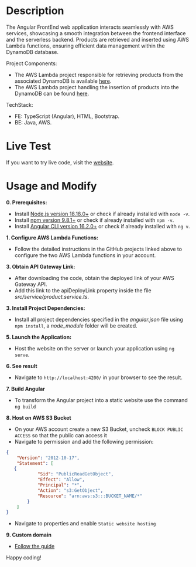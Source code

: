# Description
The Angular FrontEnd web application interacts seamlessly with AWS services, showcasing a smooth integration between the frontend interface and the serverless backend. Products are retrieved and inserted using AWS Lambda functions, ensuring efficient data management within the DynamoDB database.

Project Components:
- The AWS Lambda project responsible for retrieving products from the associated DynamoDB is available [here](https://github.com/Puntiss/java-retrieveAllProduct-AWSLambdaFunction).
- The AWS Lambda project handling the insertion of products into the DynamoDB can be found [here](https://github.com/Puntiss/java-readAndUploadProduct-AWSLambdaFunction).

TechStack:
- FE: TypeScript (Angular), HTML, Bootstrap.
- BE: Java, AWS.

# Live Test
If you want to try live code, visit the [website](http://angular-aws-shop.s3-website-us-east-1.amazonaws.com/).

# Usage and Modify
**0. Prerequisites:**

- Install [Node.js version 18.18.0+](https://nodejs.org/en/download/current) or check if already installed with `node -v`.
- Install [npm version 9.8.1+](https://docs.npmjs.com/downloading-and-installing-node-js-and-npm) or check if already installed with `npm -v`.
- Install [Angular CLI version 16.2.0+](https://angular.io/cli) or check if already installed with `ng v`.

**1. Configure AWS Lambda Functions:**
   
- Follow the detailed instructions in the GitHub projects linked above to configure the two AWS Lambda functions in your account.

**3. Obtain API Gateway Link:**
   
- After downloading the code, obtain the deployed link of your AWS Gateway API.
- Add this link to the apiDeployLink property inside the file *src/service/product.service.ts*.

**3. Install Project Dependencies:**
   
- Install all project dependencies specified in the *angular.json* file using `npm install`, a *node_module* folder will be created.

**5. Launch the Application:**
- Host the website on the server or launch your application using `ng serve`.

**6. See result**
- Navigate to `http://localhost:4200/` in your browser to see the result.

**7. Build Angular**
- To transform the Angular project into a static website use the command `ng build`

**8. Host on AWS S3 Bucket**
- On your AWS account create a new S3 Bucket, uncheck `BLOCK PUBLIC ACCESS` so that the public can access it
- Navigate to permission and add the following permission:
```json
{
    "Version": "2012-10-17",
    "Statement": [
   {
            "Sid": "PublicReadGetObject",
            "Effect": "Allow",
            "Principal": "*",
            "Action": "s3:GetObject",
            "Resource": "arn:aws:s3:::BUCKET_NAME/*"
        }
    ]
}
```
- Navigate to properties and enable `Static website hosting`
  
**9. Custom domain**
- [Follow the guide](https://dev.to/aws-builders/how-to-deploy-a-static-website-on-amazon-s3-with-route-53-3o6p)

Happy coding!

